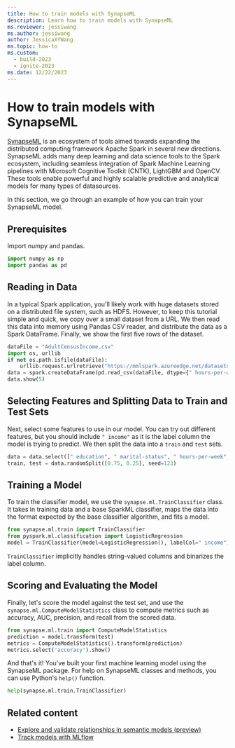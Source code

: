 ```yaml
---
title: How to train models with SynapseML
description: Learn how to train models with SynapseML
ms.reviewer: jessiwang
ms.author: jessiwang
author: JessicaXYWang
ms.topic: how-to
ms.custom:
  - build-2023
  - ignite-2023
ms.date: 12/22/2023
---
```


# How to train models with SynapseML

[SynapseML](https://microsoft.github.io/SynapseML/) is an ecosystem of tools aimed towards expanding the distributed computing framework Apache Spark in several new directions. SynapseML adds many deep learning and data science tools to the Spark ecosystem, including seamless integration of Spark Machine Learning pipelines with Microsoft Cognitive Toolkit (CNTK), LightGBM and OpenCV. These tools enable powerful and highly scalable predictive and analytical models for many types of datasources.

In this section, we go through an example of how you can train your SynapseML model.

## Prerequisites

Import numpy and pandas.

```python
import numpy as np
import pandas as pd
```

## Reading in Data

In a typical Spark application, you'll likely work with huge datasets stored on a distributed file system, such as HDFS. However, to keep this tutorial simple and quick, we copy over a small dataset from a URL. We then read this data into memory using Pandas CSV reader, and distribute the data as a Spark DataFrame. Finally, we show the first five rows of the dataset.

```python
dataFile = "AdultCensusIncome.csv"
import os, urllib
if not os.path.isfile(dataFile):
    urllib.request.urlretrieve("https://mmlspark.azureedge.net/datasets/" + dataFile, dataFile)
data = spark.createDataFrame(pd.read_csv(dataFile, dtype={" hours-per-week": np.float64}))
data.show(5)
```

## Selecting Features and Splitting Data to Train and Test Sets

Next, select some features to use in our model. You can try out different
features, but you should include `" income"` as it is the label column the model is trying to predict. We then split the data into a `train` and `test` sets.

```python
data = data.select([" education", " marital-status", " hours-per-week", " income"])
train, test = data.randomSplit([0.75, 0.25], seed=123)
```

## Training a Model

To train the classifier model, we use the `synapse.ml.TrainClassifier` class. It takes in training data and a base SparkML classifier, maps the data into the format expected by the base classifier algorithm, and fits a model.

```python
from synapse.ml.train import TrainClassifier
from pyspark.ml.classification import LogisticRegression
model = TrainClassifier(model=LogisticRegression(), labelCol=" income").fit(train)
```

`TrainClassifier` implicitly handles string-valued columns and
binarizes the label column.

## Scoring and Evaluating the Model

Finally, let's score the model against the test set, and use the `synapse.ml.ComputeModelStatistics` class to compute metrics such as accuracy, AUC, precision, and recall from the scored data.

```python
from synapse.ml.train import ComputeModelStatistics
prediction = model.transform(test)
metrics = ComputeModelStatistics().transform(prediction)
metrics.select('accuracy').show()
```

And that's it! You've built your first machine learning model using the SynapseML
package. For help on SynapseML classes and methods, you can use Python's `help()` function.

```python
help(synapse.ml.train.TrainClassifier)
```

## Related content

- [Explore and validate relationships in semantic models (preview)](semantic-link-validate-relationship.md)
- [Track models with MLflow](mlflow-autologging.md)
